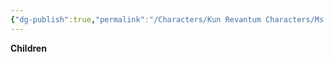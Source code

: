 ```yaml
---
{"dg-publish":true,"permalink":"/Characters/Kun Revantum Characters/Ms. Lady Martini/"}
---
```


**Children**